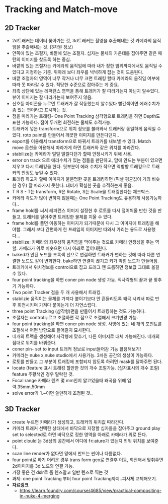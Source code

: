# Tracking and Match-move
## 2D Tracker
 * 2d트래커는 데이터 쫓아가는 것, 3d트래커는 촬영을 추출해내는 것 카메라의 움직임을 추출해내는 것. (3차원 정보)
 * 안쪽에 있는 조절자, 바깥에 있는 조절자. 십자는 물체의 가운데를 잡아주면 같은 패턴의 이미지를 찾도록 하는 중심. 
 * 바깥의 있는 조절자는 카메라의 움직임에 따라 내가 정한 범위까지에서도 움직일 수 있다고 지정하는 기준. 위아래 보다 좌우를 넉넉하게 잡는 것이 도움된다. 
 * 바깥 조절자의 영역이 너무 작거나 너무 크면 트래킹 할때 카메라의 움직임 여부에 따라 못 따라갈 수 있다. 적당한 수준으로 잡아주는 게 중요.
 * 좌측 상단에 있는 레퍼런스 영역을 통해 트래커가 잘 따라가는지 아닌지 알수있다. 뷰어 이미지는 잘 따라가는지 보여주지 않음.
 * 신호등 아이콘을 누르면 트래커가 잘 작동했는지 알수있다 빨간색이면 에러수치가 좀 있는 편이라고 표시하는 것.
 * 점을 따라가는 트래킹- One Point Tracking 삼각형으로 트래킹을 하면 Depth도 표현 가능하다. 점이 두개면 회전하는 물체도 추적가능.
 * 트래커에 넣은 transform으로 위치 정보를 불러와서 트래커랑 동일하게 움직일 수 있다. roto paint를 만들어서 깨끗한 이미지를 만든다던지..
 * export를 이용해서 transform으로 바꿔서 트래커를 내보낼 수 있다. Match move 옵션을 이용해서 따라가게 하면 트래커와 같은 위치를 따라간다.
 * stabilize는 카메라가 덜덜 떨릴다던가 할때 안정시키기 위해 사용.
 * error on track 으로 에러수치가 있는 점들을 판단하고, 맘에 안드는 부분이 있으면 지우고 다시 트래킹을 한다. 뒷부분이 에러 수치가 적으면 역방향 트래킹으로 트래커의 안정도 높일 수 있다.
 * 트래킹 하고자 할때 이미지가 불분명한 곳을 트래킹하면 (픽셀 평균값이 거의 비슷한 경우) 잘 따라가지 못한다. 대비가 확실한 곳을 추적하는게 좋음.
 * T R S - T는 transform, R은 Rotate, S는 Scale을 트래킹한다는 체크박스.
 * 카메라 각도가 많이 변하지 않을때는 One Point Tracking도 유용하게 사용가능하다..
 * frame hold를 써서 레퍼런스 이미지 설정한 후 로토를 따서 덮어씌울 만한 것을 만들고, 트래커를 달아주면 트래킹한 물체를 지울 수 있다.
 * frame hold를 풀면 이동하는 이미지가 되기때문에 다시 그 이미지에 트래킹을 해야함. 그래서 보다 간편하게 한 프레임의 이미지만 따와서 가리는 용도로 사용했다...
 * stabilize: 카메라의 좌우상하 움직임을 막아주는 것으로 카메라 안정성을 주는 역할. 카메라가 위로 치솟으면 다시 아래로 끌어내린다.
 * baked가 안된 노드를 초록색 선으로 연결하면 트래커가 변하는 것에 따라 다른 연결한 노드도 같이 변화한다. bake하면 연결이 끊기고 키가 박힌 노드가 만들어짐.
 * 트래커에서 위치정보를 control으로 잡고 드래그 앤 드롭하면 정보값 그대로 옮길 수 있다.
 * four point tracking을 하면 coner pin node 생성 가능. 직사각형의 끝과 끝 맞추기 가능하다.
 * Two point Tracker 점을 두 개 사용해서 트래킹. 
 * stabilzie 움직이는 물체를 가져다 붙이기보다 안 흔들리도록 왜곡 시켜서 따로 딴 후 회전시키며 가져다 붙이는게 더 자연스럽다.
 * three point Tracking (삼각형)면을 만들어서 트래킹하는 것도 가능하다.
 * 조절자는 control누르고 조절하면 각 점으로 조절해서 크기변경 가능.
 * four point tracking을 하면 coner pin node 생성. 사방에 있는 네 개의 포인트를 조절해서 어떤 방향으로 들어갈지 묘사한다. 
 * 네개의 트랙을 생성해야 사각형에 맞추기, 다른 이미지로 대체 가능해진다. 네개의 점대로 위치를 바꿔준다.
 * coner pin- set to input 트래커 정보로 input들어감 기능 활용해보기!
 * 카메라는 nuke x,nuke studio에서 사용가능. 3차원 공간의 생성이 가능하다.
 * 로토를 만들고 그 부분이 트래킹에 포함되지 않도록 하려면 mask를 달아주면 된다.
 * locate (feature 표시 트래킹 할만한 것의 개수 조절가능. (십자표시의 개수 조절) feature 주황색인 경우 탈락한 것. 
 * Focal range 카메라 렌즈 몇 mm인지 알고있을때 왜곡을 위해 입력.35mm,50mm
 * solve error가 1.~이면 쓸만하게 조정된 것..
  ## 3D Tracker 
   * create 누르면 카메라가 생성되고, 트래커의 위치값 따라간다. 
   * 카메라 트래커 선택한 상태에서 바닥으로 지정할 십자들을 잡아주고 ground play set to selected로 하면 바닥으로 정한 영역을 아래로 카메라가 위로 뜬다.
   * point clould 는 3d상의 공간에서 어디에 fㄷature가 있는지 띄워 위치를 보여준다.
   * scan line render가 없다면 망에서 만드는 씬이나 다름없다. 
   * four point로 하기 어려운 경우 trans form geo로 연결후 이동, 회전해서 맞춰주면 2d이미지를 3d 노드와 연결 가능.
   * 가장 좋은 건 dslr로 줌 렌즈말고 일반 렌즈로 찍는 것
   * 과제: one point Tracking 부터 four point Tracking까지..피사체 교체해오기.
 * **자료링크**
   * https://learn.foundry.com/course/4685/view/practical-compositing-in-nuke-4-merging
